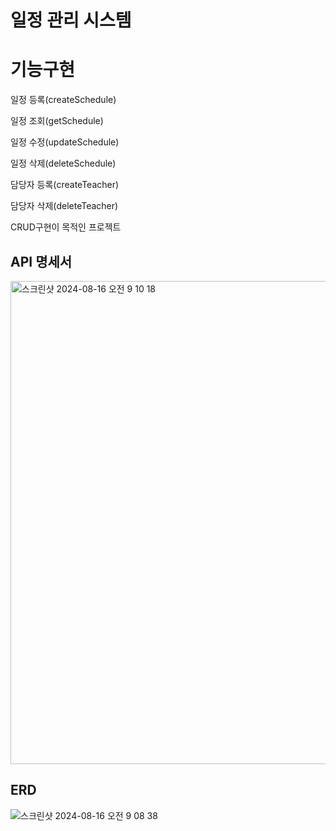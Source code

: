 # 일정 관리 시스템

# 기능구현

일정 등록(createSchedule)

일정 조회(getSchedule)

일정 수정(updateSchedule)

일정 삭제(deleteSchedule)

담당자 등록(createTeacher)

담당자 삭제(deleteTeacher)


CRUD구현이 목적인 프로젝트


  
## API 명세서
  
<img width="773" alt="스크린샷 2024-08-16 오전 9 10 18" src="https://github.com/user-attachments/assets/6f79d475-953c-4a30-8337-6247f4a64e27">

  
## ERD
  

![스크린샷 2024-08-16 오전 9 08 38](https://github.com/user-attachments/assets/5c4ef339-1a71-41ca-b915-f0e41bb7d572)
